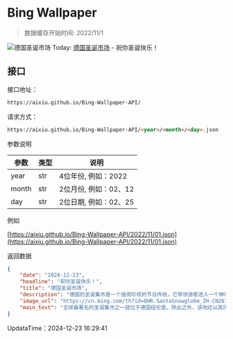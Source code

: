 # Bing Wallpaper

> 数据缓存开始时间: 2022/11/1

![德国圣诞市场](https://cn.bing.com/th?id=OHR.SantaSnowglobe_ZH-CN2671421527_1920x1080.webp)
Today: [德国圣诞市场](https://cn.bing.com/th?id=OHR.SantaSnowglobe_ZH-CN2671421527_1920x1080.webp) - 祝你圣诞快乐！

## 接口

接口地址：

```html
https://aixiu.github.io/Bing-Wallpaper-API/
```

请求方式：

```html
https://aixiu.github.io/Bing-Wallpaper-API/<year>/<month>/<day>.json
```

参数说明

| 参数 | 类型 | 说明 |
| - | - | - |
| year | str | 4位年份, 例如：2022 |
| month | str | 2位月份, 例如：02、12 |
| day | str | 2位日期, 例如：02、25 |

例如

[https://aixiu.github.io/Bing-Wallpaper-API/2022/11/01.json](https://aixiu.github.io/Bing-Wallpaper-API/2022/11/01.json)

返回数据

```json
{
    "date": "2024-12-23",
    "headline": "祝你圣诞快乐！",
    "title": "德国圣诞市场",
    "description": "德国的圣诞集市是一个值得珍视的节日传统，它带领游客进入一个神奇的世界，这里有闪烁的灯光、欢快的音乐和美味可口的季节性美食。这些集市的历史可以追溯至中世纪，它们在德国各地的城镇广场举办，其中最具代表性的是纽伦堡、慕尼黑和德累斯顿等城市。每个集市都会展示独特的地方手工艺品以及节日习俗。在这里，游客可以看到手工制作的装饰品，木制玩具以及舒适的冬日配饰，还有热红酒、姜饼和烤坚果等特色食品。在浓厚的圣诞气氛中，这里是边吃边逛的理想之地。",
    "image_url": "https://cn.bing.com/th?id=OHR.SantaSnowglobe_ZH-CN2671421527_1920x1080.webp",
    "main_text": "全球最著名的圣诞集市之一就位于德国纽伦堡。除此之外，该地还以其历史魅力、节日气氛、传统工艺品和美食而闻名。"
}
```

UpdataTime：2024-12-23 16:29:41
